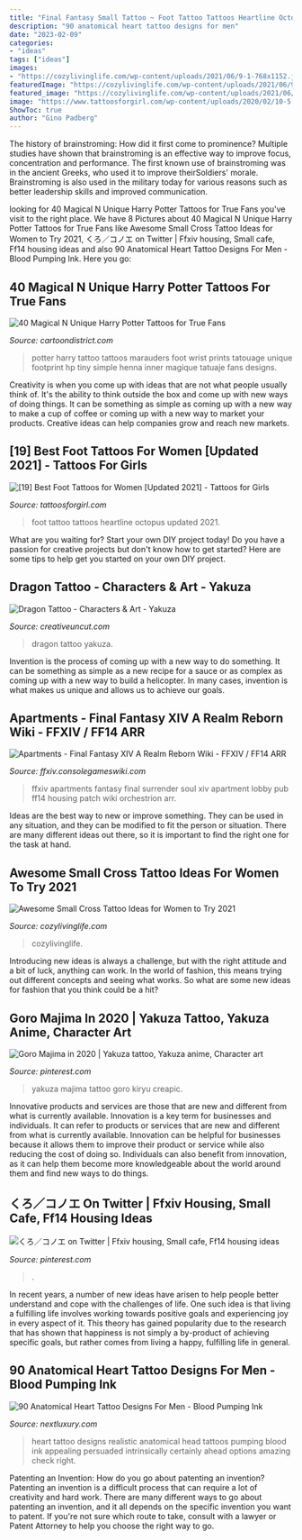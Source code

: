 ```yaml
---
title: "Final Fantasy Small Tattoo ~ Foot Tattoo Tattoos Heartline Octopus Updated 2021"
description: "90 anatomical heart tattoo designs for men"
date: "2023-02-09"
categories:
- "ideas"
tags: ["ideas"]
images:
- "https://cozylivinglife.com/wp-content/uploads/2021/06/9-1-768x1152.jpg"
featuredImage: "https://cozylivinglife.com/wp-content/uploads/2021/06/9-1-768x1152.jpg"
featured_image: "https://cozylivinglife.com/wp-content/uploads/2021/06/9-1-768x1152.jpg"
image: "https://www.tattoosforgirl.com/wp-content/uploads/2020/02/10-5.jpg"
ShowToc: true
author: "Gino Padberg"
---
```



The history of brainstroming: How did it first come to prominence?
Multiple studies have shown that brainstroming is an effective way to improve focus, concentration and performance. The first known use of brainstroming was in the ancient Greeks, who used it to improve theirSoldiers' morale. Brainstroming is also used in the military today for various reasons such as better leadership skills and improved communication.

	

		
looking for 40 Magical N Unique Harry Potter Tattoos for True Fans you've visit to the right place. We have 8 Pictures about 40 Magical N Unique Harry Potter Tattoos for True Fans like Awesome Small Cross Tattoo Ideas for Women to Try 2021, くろ／コノエ on Twitter | Ffxiv housing, Small cafe, Ff14 housing ideas and also 90 Anatomical Heart Tattoo Designs For Men - Blood Pumping Ink. Here you go:
		
    
## 40 Magical N Unique Harry Potter Tattoos For True Fans

<img loading=lazy src="http://www.cartoondistrict.com/wp-content/uploads/2017/09/Unique-Harry-Potter-Tattoos10.jpg" onerror="this.onerror=null;this.src='https://tse3.mm.bing.net/th?id=OIP.hEKfW6aP7-iJKtDGuo1X8gHaMG&amp;pid=15.1';" alt="40 Magical N Unique Harry Potter Tattoos for True Fans">

_Source: cartoondistrict.com_

>potter harry tattoo tattoos marauders foot wrist prints tatouage unique footprint hp tiny simple henna inner magique tatuaje fans designs. 

	

Creativity is when you come up with ideas that are not what people usually think of. It's the ability to think outside the box and come up with new ways of doing things. It can be something as simple as coming up with a new way to make a cup of coffee or coming up with a new way to market your products. Creative ideas can help companies grow and reach new markets.

    
## [19] Best Foot Tattoos For Women [Updated 2021] - Tattoos For Girls

<img loading=lazy src="https://www.tattoosforgirl.com/wp-content/uploads/2020/02/10-5.jpg" onerror="this.onerror=null;this.src='https://tse4.mm.bing.net/th?id=OIP.bLYy0ezZWvO0YIshYcRZRAAAAA&amp;pid=15.1';" alt="[19] Best Foot Tattoos for Women [Updated 2021] - Tattoos for Girls">

_Source: tattoosforgirl.com_

>foot tattoo tattoos heartline octopus updated 2021. 

	

What are you waiting for? Start your own DIY project today!
Do you have a passion for creative projects but don't know how to get started? Here are some tips to help get you started on your own DIY project.

    
## Dragon Tattoo - Characters &amp; Art - Yakuza

<img loading=lazy src="http://www.creativeuncut.com/gallery-13/art/ykz-tattoo-dragon.jpg" onerror="this.onerror=null;this.src='https://tse3.mm.bing.net/th?id=OIP.6O8Yf6RLZLB_Olgadwpz3QHaKl&amp;pid=15.1';" alt="Dragon Tattoo - Characters &amp; Art - Yakuza">

_Source: creativeuncut.com_

>dragon tattoo yakuza. 

	

Invention is the process of coming up with a new way to do something. It can be something as simple as a new recipe for a sauce or as complex as coming up with a new way to build a helicopter. In many cases, invention is what makes us unique and allows us to achieve our goals.

    
## Apartments - Final Fantasy XIV A Realm Reborn Wiki - FFXIV / FF14 ARR

<img loading=lazy src="http://ffxiv.consolegameswiki.com/mediawiki/images/thumb/1/10/Apartments_lobby1.png/400px-Apartments_lobby1.png" onerror="this.onerror=null;this.src='https://tse4.mm.bing.net/th?id=OIP.9N3tYULZFu8JU0YwEj6L8QAAAA&amp;pid=15.1';" alt="Apartments - Final Fantasy XIV A Realm Reborn Wiki - FFXIV / FF14 ARR">

_Source: ffxiv.consolegameswiki.com_

>ffxiv apartments fantasy final surrender soul xiv apartment lobby pub ff14 housing patch wiki orchestrion arr. 

	

Ideas are the best way to new or improve something. They can be used in any situation, and they can be modified to fit the person or situation. There are many different ideas out there, so it is important to find the right one for the task at hand.

    
## Awesome Small Cross Tattoo Ideas For Women To Try 2021

<img loading=lazy src="https://cozylivinglife.com/wp-content/uploads/2021/06/9-1-768x1152.jpg" onerror="this.onerror=null;this.src='https://tse2.mm.bing.net/th?id=OIP.Q9ogx5v_K7KRcKPF8YeuDwHaLH&amp;pid=15.1';" alt="Awesome Small Cross Tattoo Ideas for Women to Try 2021">

_Source: cozylivinglife.com_

>cozylivinglife. 

	

Introducing new ideas is always a challenge, but with the right attitude and a bit of luck, anything can work. In the world of fashion, this means trying out different concepts and seeing what works. So what are some new ideas for fashion that you think could be a hit?

    
## Goro Majima In 2020 | Yakuza Tattoo, Yakuza Anime, Character Art

<img loading=lazy src="https://i.pinimg.com/736x/39/1d/49/391d4919d3585466d3efe3584b355197.jpg" onerror="this.onerror=null;this.src='https://tse1.mm.bing.net/th?id=OIP.yz5P612cTDPWyg7txJ89BwHaIn&amp;pid=15.1';" alt="Goro Majima in 2020 | Yakuza tattoo, Yakuza anime, Character art">

_Source: pinterest.com_

>yakuza majima tattoo goro kiryu creapic. 

	

Innovative products and services are those that are new and different from what is currently available.
Innovation is a key term for businesses and individuals. It can refer to products or services that are new and different from what is currently available. Innovation can be helpful for businesses because it allows them to improve their product or service while also reducing the cost of doing so. Individuals can also benefit from innovation, as it can help them become more knowledgeable about the world around them and find new ways to do things.

    
## くろ／コノエ On Twitter | Ffxiv Housing, Small Cafe, Ff14 Housing Ideas

<img loading=lazy src="https://i.pinimg.com/736x/5d/29/ab/5d29abb8a34aef669112af39e048b451.jpg" onerror="this.onerror=null;this.src='https://tse3.mm.bing.net/th?id=OIP.BXgzmCzLSA1nqsfpdJZ3DgHaEK&amp;pid=15.1';" alt="くろ／コノエ on Twitter | Ffxiv housing, Small cafe, Ff14 housing ideas">

_Source: pinterest.com_

>. 

	

In recent years, a number of new ideas have arisen to help people better understand and cope with the challenges of life. One such idea is that living a fulfilling life involves working towards positive goals and experiencing joy in every aspect of it. This theory has gained popularity due to the research that has shown that happiness is not simply a by-product of achieving specific goals, but rather comes from living a happy, fulfilling life in general.

    
## 90 Anatomical Heart Tattoo Designs For Men - Blood Pumping Ink

<img loading=lazy src="http://nextluxury.com/wp-content/uploads/guys-heart-tattoo-in-realistic-style-on-head.jpg" onerror="this.onerror=null;this.src='https://tse2.mm.bing.net/th?id=OIP.oBiQ7lqX5BMF5rVNkGQrkAHaHa&amp;pid=15.1';" alt="90 Anatomical Heart Tattoo Designs For Men - Blood Pumping Ink">

_Source: nextluxury.com_

>heart tattoo designs realistic anatomical head tattoos pumping blood ink appealing persuaded intrinsically certainly ahead options amazing check right. 

	

Patenting an Invention: How do you go about patenting an invention?
Patenting an invention is a difficult process that can require a lot of creativity and hard work. There are many different ways to go about patenting an invention, and it all depends on the specific invention you want to patent. If you're not sure which route to take, consult with a lawyer or Patent Attorney to help you choose the right way to go.

